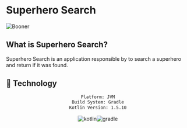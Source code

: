 # Superhero Search

![Booner](./img/img.png)

## What is Superhero Search?

Superhero Search is an application responsible by to search a superhero and return if it was found.

## :rocket: Technology

<div align="center">

```sh
Platform: JVM
Build System: Gradle
Kotlin Version: 1.5.10
```

![kotlin](https://img.shields.io/badge/kotlin-007396?&logoColor=fff&style=for-the-badge&logo=kotlin)![gradle](https://img.shields.io/badge/gradle-C71A36?&logoColor=fff&style=for-the-badge&logo=gradle)